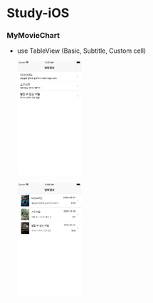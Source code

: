 # Study-iOS

### MyMovieChart 

* use TableView (Basic, Subtitle, Custom cell)

  <img src="./images/MyMovieChart_Subtitle.png" width="30%" height="30%"></img>

  <img src="./images/MyMovieChart_Custom.png" width="30%" height="30%"></img>


